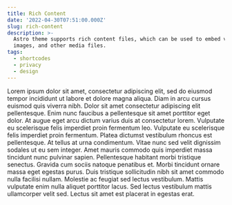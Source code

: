 ```yaml
---
title: Rich Content
date: '2022-04-30T07:51:00.000Z'
slug: rich-content
description: >-
  Astro theme supports rich content files, which can be used to embed videos,
  images, and other media files.
tags:
  - shortcodes
  - privacy
  - design
---
```




Lorem ipsum dolor sit amet, consectetur adipiscing elit, sed do eiusmod tempor incididunt ut labore et dolore magna aliqua. Diam in arcu cursus euismod quis viverra nibh. Dolor sit amet consectetur adipiscing elit pellentesque. Enim nunc faucibus a pellentesque sit amet porttitor eget dolor. At augue eget arcu dictum varius duis at consectetur lorem. Vulputate eu scelerisque felis imperdiet proin fermentum leo. Vulputate eu scelerisque felis imperdiet proin fermentum. Platea dictumst vestibulum rhoncus est pellentesque. At tellus at urna condimentum. Vitae nunc sed velit dignissim sodales ut eu sem integer. Amet mauris commodo quis imperdiet massa tincidunt nunc pulvinar sapien. Pellentesque habitant morbi tristique senectus. Gravida cum sociis natoque penatibus et. Morbi tincidunt ornare massa eget egestas purus. Duis tristique sollicitudin nibh sit amet commodo nulla facilisi nullam. Molestie ac feugiat sed lectus vestibulum. Mattis vulputate enim nulla aliquet porttitor lacus. Sed lectus vestibulum mattis ullamcorper velit sed. Lectus sit amet est placerat in egestas erat.
